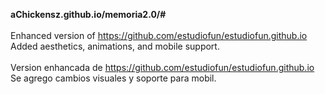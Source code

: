 <b> aChickensz.github.io/memoria2.0/#</b><br><br>
Enhanced version of https://github.com/estudiofun/estudiofun.github.io<br>
Added aesthetics, animations, and mobile support.
<br><br>
Version enhancada de https://github.com/estudiofun/estudiofun.github.io<br>
Se agrego cambios visuales y soporte para mobil.
